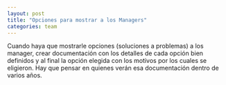 ```yaml
---
layout: post
title: "Opciones para mostrar a los Managers"
categories: team
---
```


Cuando haya que mostrarle opciones (soluciones a problemas) a los manager, crear<!--more--> documentación con los detalles de cada opción bien definidos y al final la opción elegida con los motivos por los cuales se eligieron. Hay que pensar en quienes verán esa documentación dentro de varios años.
